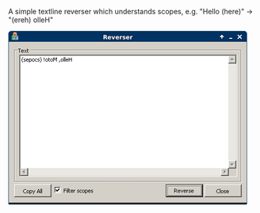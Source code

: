 A simple textline reverser which understands scopes, e.g. 
"Hello (here)" -> "(ereh) olleH"

![Screenshot](/_screenshots/1.png)
